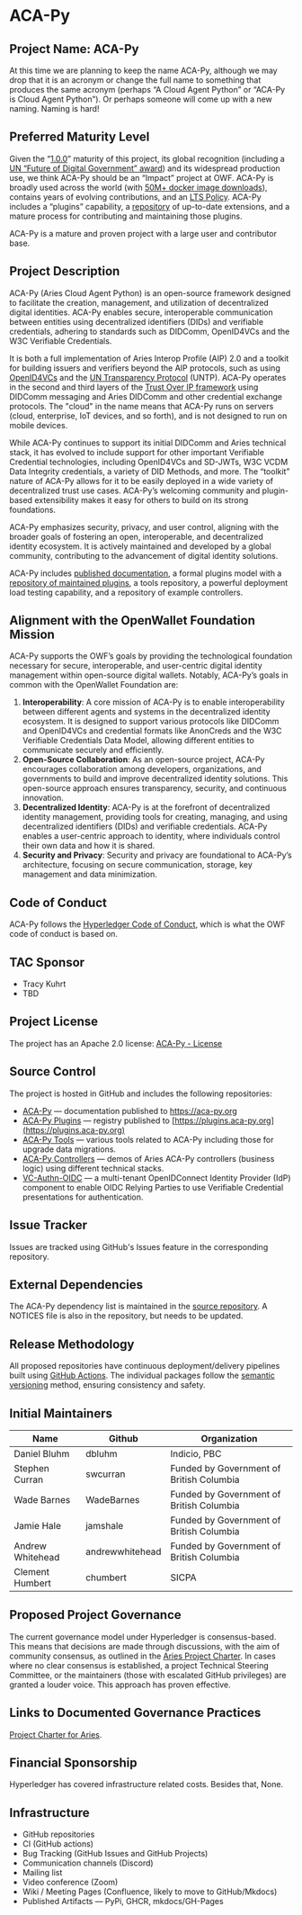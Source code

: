 # ACA-Py

## Project Name: ACA-Py

At this time we are planning to keep the name ACA-Py, although we may drop that it is an acronym or change the full name to something that produces the same acronym (perhaps “A Cloud Agent Python” or “ACA-Py is Cloud Agent Python”). Or perhaps someone will come up with a new naming. Naming is hard!

## Preferred Maturity Level

Given the “[1.0.0](https://aca-py.org/latest/CHANGELOG/#100)” maturity of this project, its global recognition (including a [UN “Future of Digital Government” award](https://www.undp.org/policy-centre/singapore/blog/celebrating-future-digital-government)) and its widespread production use, we think ACA-Py should be an “Impact” project at OWF. ACA-Py is broadly used across the world (with [50M+ docker image downloads](https://hub.docker.com/r/bcgovimages/aries-cloudagent)), contains years of evolving contributions, and an [LTS Policy](https://aca-py.org/latest/LTS-Strategy/). ACA-Py includes a “plugins” capability, a [repository](https://plugins.aca-py.org) of up-to-date extensions, and a mature process for contributing and maintaining those plugins.

ACA-Py is a mature and proven project with a large user and contributor base.

## Project Description

ACA-Py (Aries Cloud Agent Python) is an open-source framework designed to facilitate the creation, management, and utilization of decentralized digital identities. ACA-Py enables secure, interoperable communication between entities using decentralized identifiers (DIDs) and verifiable credentials, adhering to standards such as DIDComm, OpenID4VCs and the W3C Verifiable Credentials.

It is both a full implementation of Aries Interop Profile (AIP) 2.0 and a toolkit for building issuers and verifiers beyond the AIP protocols, such as using [OpenID4VCs](https://openid.net/sg/openid4vc/) and the [UN Transparency Protocol](https://uncefact.github.io/spec-untp/) (UNTP). ACA-Py operates in the second and third layers of the [Trust Over IP framework](https://trustoverip.org/toip-model/) using DIDComm messaging and Aries DIDComm and other credential exchange protocols. The "cloud" in the name means that ACA-Py runs on servers (cloud, enterprise, IoT devices, and so forth), and is not designed to run on mobile devices.

While ACA-Py continues to support its initial DIDComm and Aries technical stack, it has evolved to include support for other important Verifiable Credential technologies, including OpenID4VCs and SD-JWTs, W3C VCDM Data Integrity credentials, a variety of DID Methods, and more. The “toolkit” nature of ACA-Py allows for it to be easily deployed in a wide variety of decentralized trust use cases. ACA-Py’s welcoming community and plugin-based extensibility makes it easy for others to build on its strong foundations.

ACA-Py emphasizes security, privacy, and user control, aligning with the broader goals of fostering an open, interoperable, and decentralized identity ecosystem. It is actively maintained and developed by a global community, contributing to the advancement of digital identity solutions.

ACA-Py includes [published documentation](https://aca-py.org/), a formal plugins model with a [repository of maintained plugins](plugins.aca-py.org), a tools repository, a powerful deployment load testing capability, and a repository of example controllers.

## Alignment with the OpenWallet Foundation Mission

ACA-Py supports the OWF’s goals by providing the technological foundation necessary for secure, interoperable, and user-centric digital identity management within open-source digital wallets. Notably, ACA-Py’s goals in common with the OpenWallet Foundation are:

1. **Interoperability**: A core mission of ACA-Py is to enable interoperability between different agents and systems in the decentralized identity ecosystem. It is designed to support various protocols like DIDComm and OpenID4VCs and credential formats like AnonCreds and the W3C Verifiable Credentials Data Model, allowing different entities to communicate securely and efficiently.
2. **Open-Source Collaboration**: As an open-source project, ACA-Py encourages collaboration among developers, organizations, and governments to build and improve decentralized identity solutions. This open-source approach ensures transparency, security, and continuous innovation.
3. **Decentralized Identity**:  ACA-Py is at the forefront of decentralized identity management, providing tools for creating, managing, and using decentralized identifiers (DIDs) and verifiable credentials. ACA-Py enables a user-centric approach to identity, where individuals control their own data and how it is shared.
4. **Security and Privacy**: Security and privacy are foundational to ACA-Py’s architecture, focusing on secure communication, storage, key management and data minimization.

## Code of Conduct

ACA-Py follows the [Hyperledger Code of Conduct](https://github.com/hyperledger/aries-cloudagent-python/blob/main/CODE_OF_CONDUCT.md), which is what the OWF code of conduct is based on.

## TAC Sponsor

* Tracy Kuhrt
* TBD

## Project License

The project has an Apache 2.0 license: [ACA-Py - License](https://github.com/hyperledger/aries-cloudagent-python/blob/main/LICENSE)

## Source Control

The project is hosted in GitHub and includes the following repositories:

* [ACA-Py](https://github.com/hyperledger/aries-cloudagent-python) — documentation published to https://aca-py.org
* [ACA-Py Plugins](https://github.com/hyperledger/aries-acapy-plugins) — registry published to [https://plugins.aca-py.org](https://plugins.aca-py.org)
* [ACA-Py Tools](https://github.com/hyperledger/aries-acapy-tools) — various tools related to ACA-Py including those for upgrade data migrations.
* [ACA-Py Controllers](https://github.com/hyperledger/aries-acapy-controllers/blob/main/AliceFaberAcmeDemo/README.md) — demos of Aries ACA-Py controllers (business logic) using different technical stacks.
* [VC-Authn-OIDC](https://github.com/bcgov/vc-authn-oidc) — a multi-tenant OpenIDConnect Identity Provider (IdP) component to enable OIDC Relying Parties to use Verifiable Credential presentations for authentication.

## Issue Tracker

Issues are tracked using GitHub's Issues feature in the corresponding repository.

## External Dependencies

The ACA-Py dependency list is maintained in the [source repository](https://github.com/hyperledger/aries-cloudagent-python/blob/main/pyproject.toml). A NOTICES file is also in the repository, but needs to be updated.

## Release Methodology

All proposed repositories have continuous deployment/delivery pipelines built using [GitHub Actions](https://github.com/features/actions). The individual packages follow the [semantic versioning](https://semver.org/) method, ensuring consistency and safety.

## Initial Maintainers

| Name             | Github          | Organization                             |
| ---------------- | --------------- | ---------------------------------------- |
| Daniel Bluhm     | dbluhm          | Indicio, PBC                              |
| Stephen Curran   | swcurran        | Funded by Government of British Columbia |
| Wade Barnes      | WadeBarnes      | Funded by Government of British Columbia |
| Jamie Hale       | jamshale        | Funded by Government of British Columbia |
| Andrew Whitehead | andrewwhitehead | Funded by Government of British Columbia |
| Clement Humbert  | chumbert        | SICPA                                    |

## Proposed Project Governance

The current governance model under Hyperledger is consensus-based. This means that decisions are made through discussions, with the aim of community consensus, as outlined in the [Aries Project Charter](https://docs.google.com/document/d/1F6RbR7xDaBt5CDJhqLJzR4c1pDJtyPGshp9fy6eVtSM/edit?usp=sharing). In cases where no clear consensus is established, a project Technical Steering Committee, or the maintainers (those with escalated GitHub privileges) are granted a louder voice. This approach has proven effective.

## Links to Documented Governance Practices

[Project Charter for Aries](https://docs.google.com/document/d/1F6RbR7xDaBt5CDJhqLJzR4c1pDJtyPGshp9fy6eVtSM/edit?usp=sharing).

## Financial Sponsorship

Hyperledger has covered infrastructure related costs. Besides that, None.

## Infrastructure

* GitHub repositories
* CI (GitHub actions)
* Bug Tracking (GitHub Issues and GitHub Projects)
* Communication channels (Discord)
* Mailing list
* Video conference (Zoom)
* Wiki / Meeting Pages (Confluence, likely to move to GitHub/Mkdocs)
* Published Artifacts — PyPi, GHCR, mkdocs/GH-Pages

